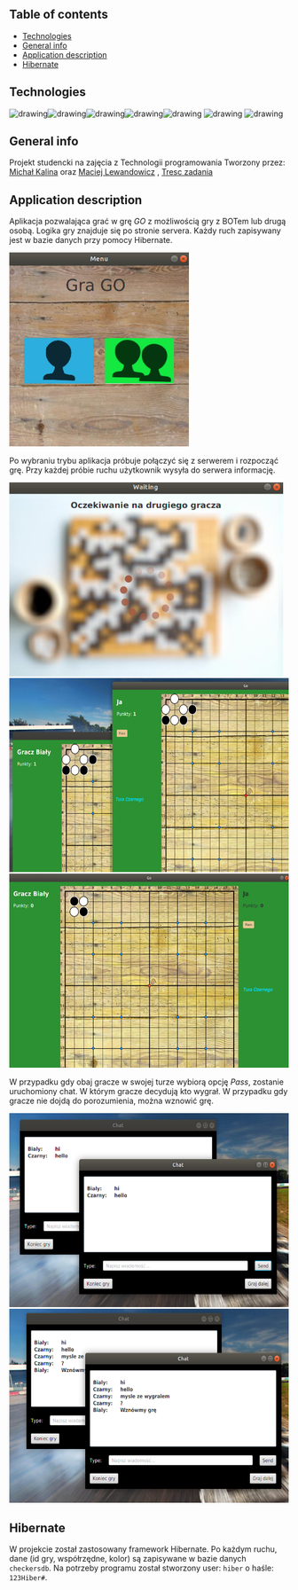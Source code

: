 ## Table of contents
* [Technologies](#technologies)
* [General info](#general-info)
* [Application description](#Application-description)
* [Hibernate](#Hibernate)
	

## Technologies
<img src="https://hsto.org/webt/rg/a1/3b/rga13bp-mbl4ljkpbd-fuu6pzfw.png" alt="drawing" height=50px/><img src="https://vignette.wikia.nocookie.net/jfx/images/5/5a/JavaFXIsland600x300.png/revision/latest?cb=20070917150551" alt="drawing" height=50px/><img 
src="https://i0.wp.com/gluonhq.com/wp-content/uploads/2015/02/SceneBuilderLogo.png?fit=781%2C781&ssl=1" alt="drawing" height=50px/><img 
src="https://www.techcentral.ie/wp-content/uploads/2019/07/Java_jdk_logo_web-372x210.jpg" alt="drawing" height=50px/><img 
src="https://upload.wikimedia.org/wikipedia/commons/thumb/d/d5/IntelliJ_IDEA_Logo.svg/1024px-IntelliJ_IDEA_Logo.svg.png" alt="drawing" height=50px/> <img src="https://kosiorowski.net/wp-content/uploads/2013/11/hibernate1.png" alt="drawing" height=50px/> 
<img src="https://avatars1.githubusercontent.com/u/874086?s=200&v=4" alt="drawing" height=50px/>


## General info
Projekt studencki na zajęcia z Technologii programowania
Tworzony przez:
[Michał Kalina](https://github.com/KalinaMichal) oraz 
[Maciej Lewandowicz](https://github.com/sasuke5055) , 
[Tresc zadania](https://cs.pwr.edu.pl/macyna/TPLab04.pdf)

## Application description
Aplikacja pozwalająca grać w grę *GO* z możliwością gry z BOTem lub drugą osobą.
Logika gry znajduje się po stronie servera.
Każdy ruch zapisywany jest w bazie danych przy pomocy Hibernate.

<img src="https://github.com/KalinaMichal/projectGO/blob/master/Tresc_zadania/pics/menu.png" alt="drawing" height=350px/> 

Po wybraniu trybu aplikacja próbuje połączyć się z serwerem i rozpocząć grę. Przy każdej próbie ruchu użytkownik wysyła do serwera informację. 

<img src="https://github.com/KalinaMichal/projectGO/blob/master/Tresc_zadania/pics/loading.png" alt="drawing" height=350px/> 
<img src="https://github.com/KalinaMichal/projectGO/blob/master/Tresc_zadania/pics/game.png" alt="drawing" height=350px/> 
<img src="https://github.com/KalinaMichal/projectGO/blob/master/Tresc_zadania/pics/gif.gif" alt="drawing" height=350px/> 

W przypadku gdy obaj gracze w swojej turze wybiorą opcję *Pass*, zostanie uruchomiony chat. W którym gracze decydują kto wygrał. W przypadku gdy gracze nie dojdą do porozumienia, można wznowić grę.
          
<img src="https://github.com/KalinaMichal/projectGO/blob/master/Tresc_zadania/pics/chat1.png" alt="drawing" height=350px/> 
<img src="https://github.com/KalinaMichal/projectGO/blob/master/Tresc_zadania/pics/chat2.png" alt="drawing" height=350px/> 

## Hibernate
W projekcie został zastosowany framework Hibernate. 
Po każdym ruchu, dane (id gry, współrzędne, kolor) są zapisywane w bazie danych ``checkersdb``. 
Na potrzeby programu został stworzony user: ``hiber`` o haśle: ``123Hiber#``.
